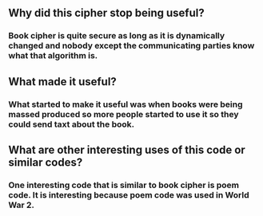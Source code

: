 ## Why did this cipher stop being useful?

### Book cipher is quite secure as long as it is dynamically changed and nobody except the communicating parties know what that algorithm is.

## What made it useful?

### What started to make it useful was when books were being massed produced so more people started to use it so they could send taxt about the book.

## What are other interesting uses of this code or similar codes?

### One interesting code that is similar to book cipher is poem code. It is interesting because  poem code was used in World War 2.

